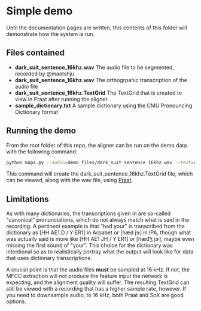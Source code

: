 # Simple demo

Until the documentation pages are written, this contents of this folder will demonstrate how the system is run.

## Files contained

* **dark_suit_sentence_16khz.wav** The audio file to be segmented, recorded by @maetshju
* **dark_suit_sentence_16khz.wav** The orthogrpahic transcription of the audio file
* **dark_suit_sentence_16khz.TextGrid** The TextGrid that is created to view in Praat after running the aligner
* **sample_dictionary.txt** A sample dictionary using the CMU Pronouncing Dictionary format


## Running the demo

From the root folder of this repo, the aligner can be run on the demo data with the following command:

```bash
python maps.py --audio=demo_files/dark_suit_sentence_16khz.wav --text=demo_files/dark_suit_sentence_16khz.txt --dict=demo_files/sample_dictionary.txt
```

This command will create the dark_suit_sentence_16khz.TextGrid file, which can be viewed, along with the wav file, using [Praat](https://www.fon.hum.uva.nl/praat/).

## Limitations

As with many dictionaries, the transcriptions given in are so-called "canonical" pronunciations, which do not always match what is said in the recording. A pertinent example is that "had your" is transcribed from the dictionary as [HH AE1 D / Y ER1] in Arpabet or [hæd jɝ] in IPA, though what was actually said is more like [HH AE1 JH / Y ER1] or [hæd͡ʒ jɝ], maybe even missing the first sound of "your". This choice for the dictionary was intentional so as to realistically portray what the output will look like for data that uses dictionary transcriptions.

A crucial point is that the audio files **must** be sampled at 16 kHz. If not, the MFCC extraction will not produce the feature input the network is expecting, and the alignment quality will suffer. The resulting TextGrid can still be viewed with a recording that has a higher sample rate, however. If you need to downsample audio, to 16 kHz, both Praat and SoX are good options.
